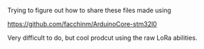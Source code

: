 Trying to figure out how to share these files made using


https://github.com/facchinm/ArduinoCore-stm32l0


Very difficult to do, but cool prodcut using the raw LoRa abilities.
